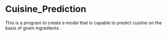 # Cuisine_Prediction
This is a program to create a model that is capable to predict cuisine on the basis of given ingredients
.
